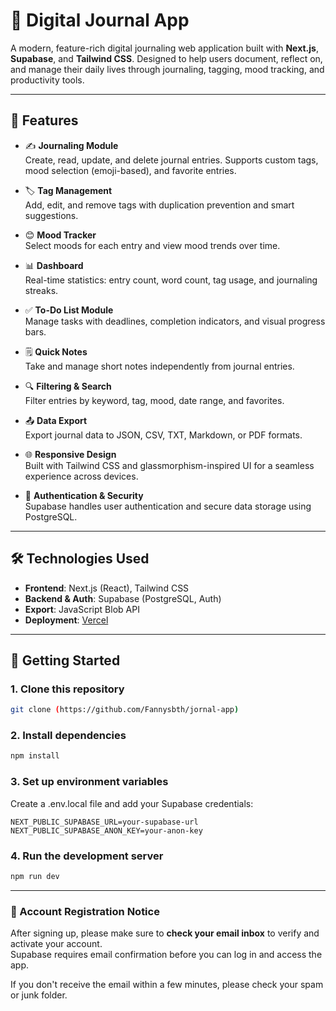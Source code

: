 # 📝 Digital Journal App

A modern, feature-rich digital journaling web application built with **Next.js**, **Supabase**, and **Tailwind CSS**. Designed to help users document, reflect on, and manage their daily lives through journaling, tagging, mood tracking, and productivity tools.

---

## 🚀 Features

- ✍️ **Journaling Module**  
  Create, read, update, and delete journal entries. Supports custom tags, mood selection (emoji-based), and favorite entries.

- 🏷️ **Tag Management**  
  Add, edit, and remove tags with duplication prevention and smart suggestions.

- 😊 **Mood Tracker**  
  Select moods for each entry and view mood trends over time.

- 📊 **Dashboard**  
  Real-time statistics: entry count, word count, tag usage, and journaling streaks.

- ✅ **To-Do List Module**  
  Manage tasks with deadlines, completion indicators, and visual progress bars.

- 🗒️ **Quick Notes**  
  Take and manage short notes independently from journal entries.

- 🔍 **Filtering & Search**  
  Filter entries by keyword, tag, mood, date range, and favorites.

- 📤 **Data Export**  
  Export journal data to JSON, CSV, TXT, Markdown, or PDF formats.

- 🌐 **Responsive Design**  
  Built with Tailwind CSS and glassmorphism-inspired UI for a seamless experience across devices.

- 🔐 **Authentication & Security**  
  Supabase handles user authentication and secure data storage using PostgreSQL.

---

## 🛠️ Technologies Used

- **Frontend**: Next.js (React), Tailwind CSS  
- **Backend & Auth**: Supabase (PostgreSQL, Auth)  
- **Export**: JavaScript Blob API  
- **Deployment**: [Vercel](https://jornal-app-zeta.vercel.app/)

---

## 🔧 Getting Started

### 1. Clone this repository
```bash
git clone (https://github.com/Fannysbth/jornal-app)
```
### 2. Install dependencies
```bash
npm install
```
### 3. Set up environment variables
Create a .env.local file and add your Supabase credentials:
```env
NEXT_PUBLIC_SUPABASE_URL=your-supabase-url
NEXT_PUBLIC_SUPABASE_ANON_KEY=your-anon-key
```
### 4. Run the development server
```bash
npm run dev
```
---
### 🔐 Account Registration Notice

After signing up, please make sure to **check your email inbox** to verify and activate your account.  
Supabase requires email confirmation before you can log in and access the app.

If you don't receive the email within a few minutes, please check your spam or junk folder.

